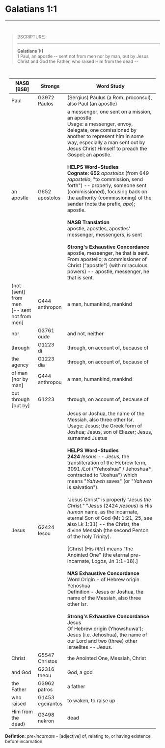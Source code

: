 # Galatians 1:1  
---
<br>

> [!SCRIPTURE]  
>  
> --- 
> **Galatians 1:1**  
> 1 Paul, an apostle -- sent not from men nor by man, but by Jesus Christ and God the Father, who raised Him from the dead --
>

<br>

<div style="margin-left: auto;
                  margin-right: auto;
                  width: 95%">

|      NASB <br> [BSB]       |      Strongs     |  Word Study         |
| --------------- | -------------------| ----------------------- |
| Paul | G3972 <br> Paulos | (Sergius) Paulus (a Rom. proconsul), also Paul (an apostle) |
| an apostle | G652 <br> apostolos | a messenger, one sent on a mission, an apostle <br> Usage: a messenger, envoy, delegate, one comissioned by another to represent him in some way, especially a man sent out by Jesus Christ Himself to preach the Gospel; an apostle. <br><br> **HELPS Word-Studies** <br> **Cognate: 652** *apostolos* (from 649 */apostello*, "to commission, send forth") -- properly, someone sent (commissioned), focusing back on the authority (commissioning) of the sender (note the prefix, *apo*); apostle. <br><br> **NASB Translation** <br> apostle, apostles, apostles' messenger, messengers, is sent <br><br> **Strong's Exhaustive Concordance** <br> apostle, messenger, he that is sent. <br> From apostello; a commissioner of Christ ("apostle") (with miraculous powers) -- apostle, messenger, he that is sent. |
| (not [sent] from men <br> [-- sent not from men] | G444 <br> anthropon | a man, humankind, mankind |
| nor | G3761 <br> oude | and not, neither |
| through | G1223 <br> di | through, on account of, because of |
| the agency | G1223 <br> dia | through, on account of, because of |
| of man <br> [nor by man] | G444 <br> anthropou | a man, humankind, mankind |
| but through <br> [but by] | G1223 | through, on account of, because of |
| Jesus | G2424 <br> Iesou | Jesus or Joshua, the name of the Messiah, also three other Isr. <br> Usage: Jesus; the Greek form of Joshua; Jesus, son of Eliezer; Jesus, surnamed Justus <br><br> **HELPS Word-Studies** <br> **2424** *Iesous* -- *Jesus*, the transliteration of the Hebrew term, 3091 */Lot* ("Yehoshua" / Jehoshua*, contracted to "Joshua") which means "*Yahweh* saves" (or "*Yahweh* is salvation"). <br><br> "Jesus Christ" is properly "Jesus *the Christ*." "*Jesus* (2424 */Iesous*) is His *human* name, as the incarnate, eternal Son of God (Mt 1:21, 25, see also Lk 1:31) -- the Christ, the divine Messiah (the second Person of the holy Trinity). <br><br> [Christ (His *title*) means "the Anointed One" (the eternal pre-incarnate, *Logos*, Jn 1:1-18).] <br><br> **NAS Exhaustive Concordance** <br> Word Origin - of Hebrew origin Yehoshua <br> Definition - Jesus or Joshua, the name of the Messiah, also three other Isr. <br><br> **Strong's Exhaustive Concordance** <br> Jesus <br> Of Hebrew origin (Yhowshuwa'); Jesus (i.e. Jehoshua), the name of our Lord and two (three) other Israelites -- Jesus. |
| Christ | G5547 <br> Christos | the Anointed One, Messiah, Christ  |
| and God | G2316 <br> theou | God, a god |
| the Father | G3962 <br> patros | a father |
| who raised | G1453 <br> egeirantos | to waken, to raise up |
| Him from the dead) | G3498 <br> nekron | dead |

</div>

**Defintion**: *pre-incarnate* - [adjective] of, relating to, or having existence before incarnation.